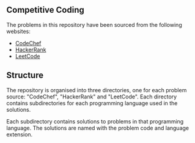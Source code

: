 ## Competitive Coding
The problems in this repository have been sourced from the following websites:
- [CodeChef](https://www.codechef.com/)
- [HackerRank](https://www.hackerrank.com/)
- [LeetCode](https://leetcode.com/)

## Structure
The repository is organised into three directories, one for each problem source: "CodeChef", "HackerRank" and "LeetCode". Each directory contains subdirectories for each programming language used in the solutions.

Each subdirectory contains solutions to problems in that programming language. The solutions are named with the problem code and language extension.

